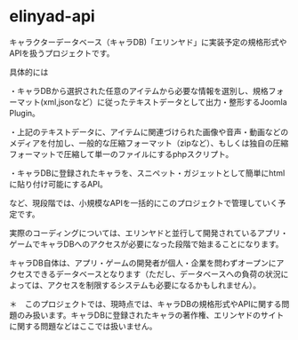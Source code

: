 # elinyad-api

キャラクターデータベース（キャラDB)「エリンヤド」に実装予定の規格形式やAPIを扱うプロジェクトです。

具体的には

・キャラDBから選択された任意のアイテムから必要な情報を選別し、規格フォーマット(xml,jsonなど）に従ったテキストデータとして出力・整形するJoomla Plugin。

・上記のテキストデータに、アイテムに関連づけられた画像や音声・動画などのメディアを付加し、一般的な圧縮フォーマット（zipなど）、もしくは独自の圧縮フォーマットで圧縮して単一のファイルにするphpスクリプト。

・キャラDBに登録されたキャラを、スニペット・ガジェットとして簡単にhtmlに貼り付け可能にするAPI。

など、現段階では、小規模なAPIを一括的にこのプロジェクトで管理していく予定です。

実際のコーディングについては、エリンヤドと並行して開発されているアプリ・ゲームでキャラDBへのアクセスが必要になった段階で始まることになります。

キャラDB自体は、アプリ・ゲームの開発者が個人・企業を問わずオープンにアクセスできるデータベースとなります（ただし、データベースへの負荷の状況によっては、アクセスを制限するシステムも必要になるかもしれません）。


＊　このプロジェクトでは、現時点では、キャラDBの規格形式やAPIに関する問題のみ扱います。キャラDBに登録されたキャラの著作権、エリンヤドのサイトに関する問題などはここでは扱いません。




